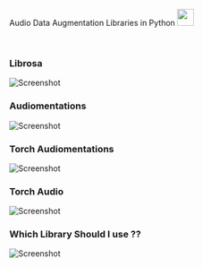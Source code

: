 Audio Data Augmentation Libraries in Python
<img width="30px" src="https://media.tenor.com/images/3b388fe03da271d2674faf85eb7c3fcd/tenor.gif" />

<br/>

### Librosa
![Screenshot](snip/librosa.png)
### Audiomentations
![Screenshot](snip/audiomentations.png)
### Torch Audiomentations
![Screenshot](snip/torch_audiomentations.png)
### Torch Audio
![Screenshot](snip/torch_audio.png)
### Which Library Should I use ??
![Screenshot](snip/which.png)